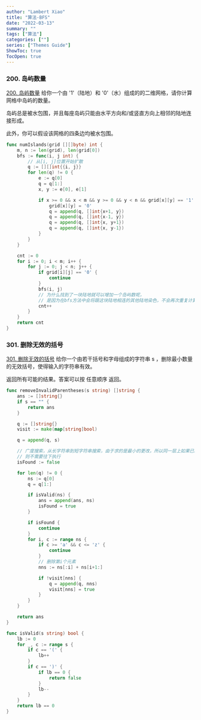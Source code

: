```yaml
---
author: "Lambert Xiao"
title: "算法-BFS"
date: "2022-03-13"
summary: ""
tags: ["算法"]
categories: [""]
series: ["Themes Guide"]
ShowToc: true
TocOpen: true
---
```


### 200. 岛屿数量

[200. 岛屿数量](https://leetcode-cn.com/problems/number-of-islands/)
给你一个由 '1'（陆地）和 '0'（水）组成的的二维网格，请你计算网格中岛屿的数量。

岛屿总是被水包围，并且每座岛屿只能由水平方向和/或竖直方向上相邻的陆地连接形成。

此外，你可以假设该网格的四条边均被水包围。

```go
func numIslands(grid [][]byte) int {
    m, n := len(grid), len(grid[0])
    bfs := func(i, j int) {
        // 从[i, j]位置开始扩散
        q := [][]int{{i, j}}
        for len(q) != 0 {
            e := q[0]
            q = q[1:]
            x, y := e[0], e[1]

            if x >= 0 && x < m && y >= 0 && y < n && grid[x][y] == '1' {
                grid[x][y] = '0'
                q = append(q, []int{x+1, y})
                q = append(q, []int{x-1, y})
                q = append(q, []int{x, y+1})
                q = append(q, []int{x, y-1})
            }
        }
    }

    cnt := 0
    for i := 0; i < m; i++ {
        for j := 0; j < n; j++ {
            if grid[i][j] == '0' {
                continue
            }
            bfs(i, j)
            // 为什么找到了一块陆地就可以增加一个岛屿数呢，
            // 是因为在bfs方法中会将跟这块陆地相连的其他陆地染色，不会再次重复计算
            cnt++
        }
    }
    return cnt
}
```

### 301. 删除无效的括号

[301. 删除无效的括号](https://leetcode-cn.com/problems/remove-invalid-parentheses/)
给你一个由若干括号和字母组成的字符串 s ，删除最小数量的无效括号，使得输入的字符串有效。

返回所有可能的结果。答案可以按 任意顺序 返回。

```go
func removeInvalidParentheses(s string) []string {
    ans := []string{}
    if s == "" {
        return ans
    }

    q := []string{}
    visit := make(map[string]bool)

    q = append(q, s)

    // 广度搜索，从长字符串到短字符串搜索，由于求的是最小的更改，所以同一层上如果已经找到了合法字符串
    // 则不需要往下执行
    isFound := false

    for len(q) != 0 {
        ns := q[0]
        q = q[1:]

        if isValid(ns) {
            ans = append(ans, ns)
            isFound = true
        }

        if isFound {
            continue
        }
        for i, c := range ns {
            if c >= 'a' && c <= 'z' {
                continue
            }
            // 删除第i个元素
            nns := ns[:i] + ns[i+1:]

            if !visit[nns] {
                q = append(q, nns)
                visit[nns] = true
            }
        }
    }

    return ans
}

func isValid(s string) bool {
    lb := 0
    for _, c := range s {
        if c == '(' {
            lb++
        }
        if c == ')' {
            if lb == 0 {
                return false
            }
            lb--
        }
    }
    return lb == 0
}
```